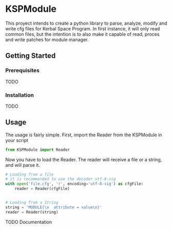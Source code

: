 # KSPModule

This proyect intends to create a python library to parse, analyze, modify and write cfg files for Kerbal Space Program. In first instance, it will only read common files, but the intention is to also make it capable of read, proces and write patches for module manager.

## Getting Started

### Prerequisites

TODO

### Installation

TODO

## Usage

The usage is fairly simple. First, import the Reader from the KSPModule in your script

```python
from KSPModule import Reader
```

Now you have to load the Reader. The reader will receive a file or a string, and will parse it.

```python
# Loading from a file
# it is recommended to use the decoder utf-8-sig
with open('file.cfg', 'r', encoding='utf-8-sig') as cfgFile:
    reader = Reader(cfgFile)


# Loading from a String
string = 'MODULE{\n  attribute = value\n}'
reader = Reader(string)
```

TODO Documentation
